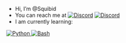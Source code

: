 - Hi, I’m @Squibid
- You can reach me at <a href="https://discord.com"><img src="https://img.shields.io/badge/Squibid4756-404eed?style=flat&logo=discord&logoColor=white" alt="Discord" /></a> <a href="https://revolt.chat"><img src="https://img.shields.io/badge/@Squibid-ff4654?style=flat&logo=revolt.chat&logoColor=white" alt="Discord" /></a>
- I am currently learning:

<a href="https://www.python.org/">
<img src="https://img.shields.io/badge/Python-37709f?style=for-the-badge&logo=python&logoColor=white" alt="Python" />
</a> 
<a href="https://www.gnu.org/software/bash/">
<img src="https://img.shields.io/badge/Bash-3D4648?style=for-the-badge&logo=gnu-bash&logoColor=white" alt="Bash" />
</a>
